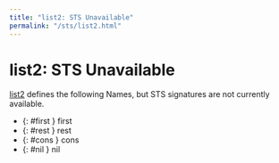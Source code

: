 ```yaml
---
title: "list2: STS Unavailable"
permalink: "/sts/list2.html"
---
```


# list2: STS Unavailable


[list2](/cd/list2)
defines the following Names, but STS signatures are not currently available.


 *  {: #first } first
 *  {: #rest } rest
 *  {: #cons } cons
 *  {: #nil } nil